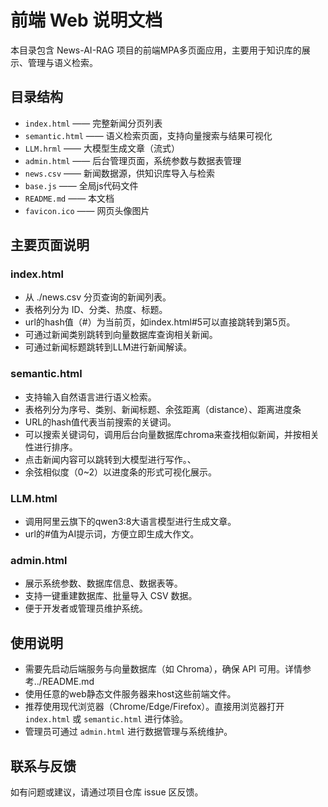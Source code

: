 # 前端 Web 说明文档

本目录包含 News-AI-RAG 项目的前端MPA多页面应用，主要用于知识库的展示、管理与语义检索。

## 目录结构

- `index.html`      —— 完整新闻分页列表
- `semantic.html`   —— 语义检索页面，支持向量搜索与结果可视化
- `LLM.hrml`        —— 大模型生成文章（流式）
- `admin.html`      —— 后台管理页面，系统参数与数据表管理
- `news.csv`        —— 新闻数据源，供知识库导入与检索
- `base.js`         —— 全局js代码文件
- `README.md`       —— 本文档
- `favicon.ico`     —— 网页头像图片

## 主要页面说明

### index.html

- 从 ./news.csv 分页查询的新闻列表。
- 表格列分为 ID、分类、热度、标题。
- url的hash值（#）为当前页，如index.html#5可以直接跳转到第5页。
- 可通过新闻类别跳转到向量数据库查询相关新闻。
- 可通过新闻标题跳转到LLM进行新闻解读。

### semantic.html

- 支持输入自然语言进行语义检索。
- 表格列分为序号、类别、新闻标题、余弦距离（distance）、距离进度条
- URL的hash值代表当前搜索的关键词。
- 可以搜索关键词句，调用后台向量数据库chroma来查找相似新闻，并按相关性进行排序。
- 点击新闻内容可以跳转到大模型进行写作。、
- 余弦相似度（0~2）以进度条的形式可视化展示。

### LLM.html

- 调用阿里云旗下的qwen3:8大语言模型进行生成文章。
- url的#值为AI提示词，方便立即生成大作文。

### admin.html

- 展示系统参数、数据库信息、数据表等。
- 支持一键重建数据库、批量导入 CSV 数据。
- 便于开发者或管理员维护系统。

## 使用说明

- 需要先启动后端服务与向量数据库（如 Chroma），确保 API 可用。详情参考../README.md
- 使用任意的web静态文件服务器来host这些前端文件。
- 推荐使用现代浏览器（Chrome/Edge/Firefox）。直接用浏览器打开 `index.html` 或 `semantic.html` 进行体验。
- 管理员可通过 `admin.html` 进行数据管理与系统维护。

## 联系与反馈

如有问题或建议，请通过项目仓库 issue 区反馈。
